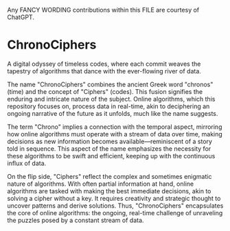 Any FANCY WORDING contributions within this FILE are courtesy of ChatGPT.

# ChronoCiphers
A digital odyssey of timeless codes, where each commit weaves the tapestry of algorithms that dance with the ever-flowing river of data.

The name "ChronoCiphers" combines the ancient Greek word "chronos" (time) and the concept of "Ciphers" (codes). This fusion signifies the enduring and intricate nature of the subject. Online algorithms, which this repository focuses on, process data in real-time, akin to deciphering an ongoing narrative of the future as it unfolds, much like the name suggests.

The term "Chrono" implies a connection with the temporal aspect, mirroring how online algorithms must operate with a stream of data over time, making decisions as new information becomes available—reminiscent of a story told in sequence. This aspect of the name emphasizes the necessity for these algorithms to be swift and efficient, keeping up with the continuous influx of data.

On the flip side, "Ciphers" reflect the complex and sometimes enigmatic nature of algorithms. With often partial information at hand, online algorithms are tasked with making the best immediate decisions, akin to solving a cipher without a key. It requires creativity and strategic thought to uncover patterns and derive solutions. Thus, "ChronoCiphers" encapsulates the core of online algorithms: the ongoing, real-time challenge of unraveling the puzzles posed by a constant stream of data.

